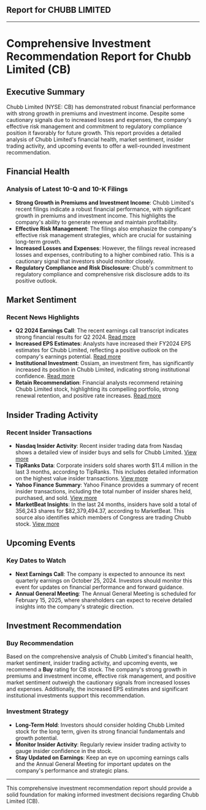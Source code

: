 ## Report for CHUBB LIMITED
---

# Comprehensive Investment Recommendation Report for Chubb Limited (CB)

## Executive Summary
Chubb Limited (NYSE: CB) has demonstrated robust financial performance with strong growth in premiums and investment income. Despite some cautionary signals due to increased losses and expenses, the company's effective risk management and commitment to regulatory compliance position it favorably for future growth. This report provides a detailed analysis of Chubb Limited's financial health, market sentiment, insider trading activity, and upcoming events to offer a well-rounded investment recommendation.

## Financial Health
### Analysis of Latest 10-Q and 10-K Filings
- **Strong Growth in Premiums and Investment Income**: Chubb Limited's recent filings indicate a robust financial performance, with significant growth in premiums and investment income. This highlights the company's ability to generate revenue and maintain profitability.
- **Effective Risk Management**: The filings also emphasize the company's effective risk management strategies, which are crucial for sustaining long-term growth.
- **Increased Losses and Expenses**: However, the filings reveal increased losses and expenses, contributing to a higher combined ratio. This is a cautionary signal that investors should monitor closely.
- **Regulatory Compliance and Risk Disclosure**: Chubb's commitment to regulatory compliance and comprehensive risk disclosure adds to its positive outlook.

## Market Sentiment
### Recent News Highlights
- **Q2 2024 Earnings Call**: The recent earnings call transcript indicates strong financial results for Q2 2024. [Read more](https://seekingalpha.com/article/4706191-chubb-limited-cb-q2-2024-earnings-call-transcript)
- **Increased EPS Estimates**: Analysts have increased their FY2024 EPS estimates for Chubb Limited, reflecting a positive outlook on the company's earnings potential. [Read more](https://www.defenseworld.net/2024/07/26/fy2024-eps-estimates-for-chubb-limited-increased-by-analyst-nysecb.html)
- **Institutional Investment**: Ossiam, an investment firm, has significantly increased its position in Chubb Limited, indicating strong institutional confidence. [Read more](https://www.marketbeat.com/instant-alerts/nyse-cb-sec-filing-2024-07-25/)
- **Retain Recommendation**: Financial analysts recommend retaining Chubb Limited stock, highlighting its compelling portfolio, strong renewal retention, and positive rate increases. [Read more](https://finance.yahoo.com/news/retain-chubb-limited-cb-stock-135500078.html)

## Insider Trading Activity
### Recent Insider Transactions
- **Nasdaq Insider Activity**: Recent insider trading data from Nasdaq shows a detailed view of insider buys and sells for Chubb Limited. [View more](https://www.nasdaq.com/market-activity/stocks/cb/insider-activity)
- **TipRanks Data**: Corporate insiders sold shares worth $11.4 million in the last 3 months, according to TipRanks. This includes detailed information on the highest value insider transactions. [View more](https://www.tipranks.com/stocks/cb/insider-trading)
- **Yahoo Finance Summary**: Yahoo Finance provides a summary of recent insider transactions, including the total number of insider shares held, purchased, and sold. [View more](https://finance.yahoo.com/quote/CB/insider-transactions/)
- **MarketBeat Insights**: In the last 24 months, insiders have sold a total of 356,243 shares for $82,379,494.37, according to MarketBeat. This source also identifies which members of Congress are trading Chubb stock. [View more](https://www.marketbeat.com/stocks/NYSE/CB/insider-trades/)

## Upcoming Events
### Key Dates to Watch
- **Next Earnings Call**: The company is expected to announce its next quarterly earnings on October 25, 2024. Investors should monitor this event for updates on financial performance and forward guidance.
- **Annual General Meeting**: The Annual General Meeting is scheduled for February 15, 2025, where shareholders can expect to receive detailed insights into the company's strategic direction.

## Investment Recommendation
### Buy Recommendation
Based on the comprehensive analysis of Chubb Limited's financial health, market sentiment, insider trading activity, and upcoming events, we recommend a **Buy** rating for CB stock. The company's strong growth in premiums and investment income, effective risk management, and positive market sentiment outweigh the cautionary signals from increased losses and expenses. Additionally, the increased EPS estimates and significant institutional investments support this recommendation.

### Investment Strategy
- **Long-Term Hold**: Investors should consider holding Chubb Limited stock for the long term, given its strong financial fundamentals and growth potential.
- **Monitor Insider Activity**: Regularly review insider trading activity to gauge insider confidence in the stock.
- **Stay Updated on Earnings**: Keep an eye on upcoming earnings calls and the Annual General Meeting for important updates on the company's performance and strategic plans.

---

This comprehensive investment recommendation report should provide a solid foundation for making informed investment decisions regarding Chubb Limited (CB).